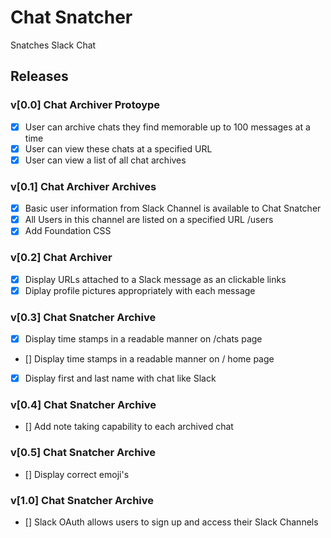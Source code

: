 # Chat Snatcher

Snatches Slack Chat


## Releases

### v[0.0] Chat Archiver Protoype

- [x] User can archive chats they find memorable up to 100 messages at a time
- [x] User can view these chats at a specified URL
- [x] User can view a list of all chat archives

### v[0.1] Chat Archiver Archives

- [X] Basic user information from Slack Channel is available to Chat Snatcher
- [X] All Users in this channel are listed on a specified URL /users
- [X] Add Foundation CSS

### v[0.2] Chat Archiver

- [X] Display URLs attached to a Slack message as an clickable links
- [X] Diplay profile pictures appropriately with each message

### v[0.3] Chat Snatcher Archive

- [X] Display time stamps in a readable manner on /chats page
- [] Display time stamps in a readable manner on / home page
- [X] Display first and last name with chat like Slack

### v[0.4] Chat Snatcher Archive

- [] Add note taking capability to each archived chat

### v[0.5] Chat Snatcher Archive

- [] Display correct emoji's

### v[1.0] Chat Snatcher Archive

- [] Slack OAuth allows users to sign up and access their Slack Channels

